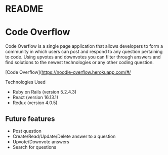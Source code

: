 # README

# Code Overflow
Code Overflow is a single page application that allows developers to form a community in which users can post and respond to any question pertaining to code. Using upvotes and downvotes you can filter through answers and find solutions to the newest technologies or any other coding question. 

[Code Overflow](https://noodle-overflow.herokuapp.com/#/

Technologies Used

* Ruby on Rails (version 5.2.4.3)
* React (version 16.13.1)
* Redux (version 4.0.5)


## Future features

* Post question
* Create/Read/Update/Delete answer to a question
* Upvote/Downvote answers 
* Search for questions

